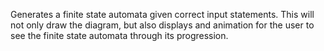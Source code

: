 Generates a finite state automata given correct input statements. This will not only draw the diagram, but also displays and animation for the user to see the finite state automata through its progression.
